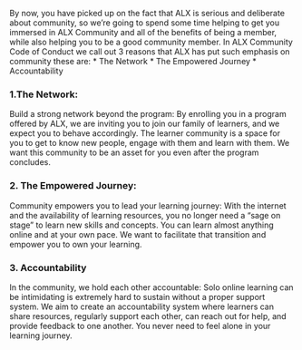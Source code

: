 By now, you have picked up on the fact that ALX is serious and deliberate about community, so we’re going to spend some time helping to get you immersed in ALX Community and all of the benefits of being a member, while also helping you to be a good community member. In ALX Community Code of Conduct we call out 3 reasons that ALX has put such emphasis on community these are: * The Network * The Empowered Journey * Accountability

### 1.The Network:

Build a strong network beyond the program: By enrolling you in a program offered by ALX, we are inviting you to join our family of learners, and we expect you to behave accordingly. The learner community is a space for you to get to know new people, engage with them and learn with them. We want this community to be an asset for you even after the program concludes.

### 2. The Empowered Journey:

Community empowers you to lead your learning journey: With the internet and the availability of learning resources, you no longer need a “sage on stage” to learn new skills and concepts. You can learn almost anything online and at your own pace. We want to facilitate that transition and empower you to own your learning.

### 3. Accountability

In the community, we hold each other accountable: Solo online learning can be intimidating is extremely hard to sustain without a proper support system. We aim to create an accountability system where learners can share resources, regularly support each other, can reach out for help, and provide feedback to one another. You never need to feel alone in your learning journey.